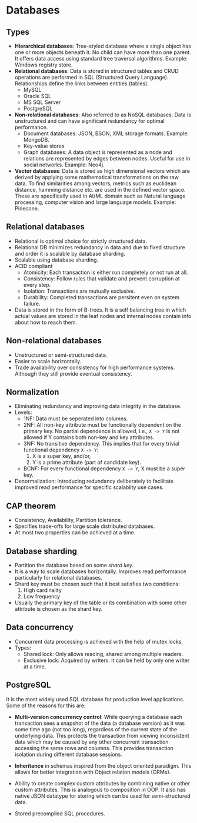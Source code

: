 # Databases

## Types

- **Hierarchical databases**: Tree-styled database where a single object has
  one or more objects beneath it. No child can have more than one parent. It
  offers data access using standard tree traversal algorithms. Example:
  Windows registry store.
- **Relational databases**: Data is stored in structured tables and CRUD
  operations are performed in SQL (Structured Query Language). Relationships
  define the links between entities (tables).
  - MySQL
  - Oracle SQL
  - MS SQL Server
  - PostgreSQL
- **Non-relational databases**: Also referred to as NoSQL databases. Data is
  unstructured and can have significant redundancy for optimal performance.
  - Document databases: JSON, BSON, XML storage formats. Example: MongoDB.
  - Key-value stores
  - Graph databases: A data object is represented as a node and relations are
    represented by edges between nodes. Useful for use in social networks.
    Example: Neo4j.
- **Vector databases**: Data is stored as high dimensional vectors which are
  derived by applying some mathematical transformations on the raw data. To
  find similarities among vectors, metrics such as euclidean distance, hamming
  distance etc. are used in the defined vector space. These are specifically
  used in AI/ML domain such as Natural language processing, computer vision
  and large language models. Example: Pinecone.

## Relational databases

- Relational is optimal choice for strictly structured data.
- Relational DB minimizes redundancy in data and due to fixed structure and
  order it is scalable by database sharding.
- Scalable using database sharding.
- ACID compliant
  - Atomicity: Each transaction is either run completely or not run at all.
  - Consistency: Follow rules that validate and prevent corruption at every
    step.
  - Isolation: Transactions are mutually exclusive.
  - Durability: Completed transactions are persitent even on system failure.
- Data is stored in the form of B-trees. It is a self balancing tree in which
  actual values are stored in the leaf nodes and internal nodes contain info
  about how to reach them.

## Non-relational databases

- Unstructured or semi-structured data.
- Easier to scale horizontally.
- Trade availability over consistency for high performance systems. Although
  they still provide eventual consistency.

## Normalization

- Eliminating redundancy and improving data integrity in the database.
- Levels:
  - 1NF: Data must be seperated into columns.
  - 2NF: All non-key attribute must be functionally dependent on the primary
    key. No partial dependence is allowed, i.e., `X -> Y` is not allowed if
    Y contains both non-key and key attributes.
  - 3NF: No transitive dependency. This implies that for every trivial
    functional dependency `X -> Y`:
    1. X is a super key, and/or,
    2. Y is a prime attribute (part of candidate key).
  - BCNF: For every functional dependency `X -> Y`, X must be a super key.
- Denormalization: Introducing redundancy deliberately to facilitate improved
  read performance for specific scalablity use cases.

## CAP theorem

- Consistency, Availability, Partition tolerance.
- Specifies trade-offs for large scale distributed databases.
- At most two properties can be achieved at a time.

## Database sharding

- Partition the database based on some _shard key_.
- It is a way to scale databases horizontally. Improves read performance
  particularly for relational databases.
- Shard key must be chosen such that it best satisfies two conditions:
  1. High cardinality
  2. Low frequency
- Usually the primary key of the table or its combination with some other
  attribute is chosen as the shard key.

## Data concurrency

- Concurrent data processing is achieved with the help of mutex locks.
- Types:
  - Shared lock: Only allows reading, shared among multiple readers.
  - Exclusive lock: Acquired by writers. It can be held by only one writer at
    a time.

## PostgreSQL

It is the most widely used SQL database for production level applications.
Some of the reasons for this are:

- **Multi-version concurrency control**: While querying a database each
  transaction sees a snapshot of the data (a database version) as it was some
  time ago (not too long), regardless of the current state of the underlying
  data. This protects the transaction from viewing inconsistent data which may
  be caused by any other concurrent transaction accessing the same rows and
  columns. This provides transaction isolation during different database sessions.

- **Inheritance** in schemas inspired from the object oriented paradigm. This
  allows for better integration with Object relation models (ORMs).

- Ability to create complex custom attributes by combining native or other custom
  attributes. This is analogous to composition in OOP. It also has native JSON
  datatype for storing which can be used for semi-structured data.

- Stored precompiled SQL procedures.
